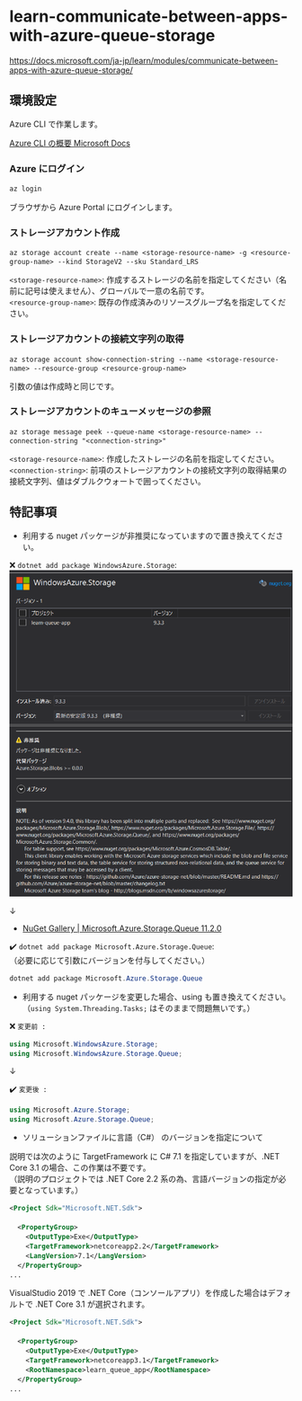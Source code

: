 ﻿# learn-communicate-between-apps-with-azure-queue-storage

https://docs.microsoft.com/ja-jp/learn/modules/communicate-between-apps-with-azure-queue-storage/

## 環境設定

Azure CLI で作業します。  

[Azure CLI の概要 Microsoft Docs](https://docs.microsoft.com/ja-jp/cli/azure/?view=azure-cli-latest)  

### Azure にログイン

```powershell
az login
```

ブラウザから Azure Portal にログインします。  

### ストレージアカウント作成

```powerhsell
az storage account create --name <storage-resource-name> -g <resource-group-name> --kind StorageV2 --sku Standard_LRS
```

``<storage-resource-name>``: 作成するストレージの名前を指定してください（名前に記号は使えません）、グローバルで一意の名前です。  
``<resource-group-name>``: 既存の作成済みのリソースグループ名を指定してください。  


### ストレージアカウントの接続文字列の取得

```powerhsell
az storage account show-connection-string --name <storage-resource-name> --resource-group <resource-group-name>
```

引数の値は作成時と同じです。


### ストレージアカウントのキューメッセージの参照

```pwershell
az storage message peek --queue-name <storage-resource-name> --connection-string "<connection-string>"
```

``<storage-resource-name>``: 作成したストレージの名前を指定してください。  
``<connection-string>``:  前項のストレージアカウントの接続文字列の取得結果の接続文字列、値はダブルクウォートで囲ってください。  



## 特記事項

* 利用する nuget パッケージが非推奨になっていますので置き換えてください。  

:x: ``dotnet add package WindowsAzure.Storage``:  
![WindowsAzure.Storage](learn-queue-app-01.png)  


↓    

* [NuGet Gallery | Microsoft.Azure.Storage.Queue 11.2.0](https://www.nuget.org/packages/Microsoft.Azure.Storage.Queue/11.2.0?_src=template)

:heavy_check_mark: ``dotnet add package Microsoft.Azure.Storage.Queue``:  
（必要に応じて引数にバージョンを付与してください。）  

```powershell
dotnet add package Microsoft.Azure.Storage.Queue
```


* 利用する nuget パッケージを変更した場合、using も置き換えてください。  
（``using System.Threading.Tasks;`` はそのままで問題無いです。）    

:x: ``変更前 : ``

```csharp
using Microsoft.WindowsAzure.Storage;
using Microsoft.WindowsAzure.Storage.Queue;
```

↓    

:heavy_check_mark: ``変更後 : ``

```csharp
using Microsoft.Azure.Storage;
using Microsoft.Azure.Storage.Queue;
```


* ソリューションファイルに言語（C#） のバージョンを指定について

説明では次のように TargetFramework に C# 7.1 を指定していますが、.NET Core 3.1 の場合、この作業は不要です。  
（説明のプロジェクトでは .NET Core 2.2 系の為、言語バージョンの指定が必要となっています。）  

```xml
<Project Sdk="Microsoft.NET.Sdk">

  <PropertyGroup>
    <OutputType>Exe</OutputType>
    <TargetFramework>netcoreapp2.2</TargetFramework>
    <LangVersion>7.1</LangVersion> 
  </PropertyGroup>
...
```

VisualStudio 2019 で .NET Core（コンソールアプリ）を作成した場合はデフォルトで .NET Core 3.1 が選択されます。  

```xml
<Project Sdk="Microsoft.NET.Sdk">

  <PropertyGroup>
    <OutputType>Exe</OutputType>
    <TargetFramework>netcoreapp3.1</TargetFramework>
    <RootNamespace>learn_queue_app</RootNamespace>
  </PropertyGroup>
...
```


